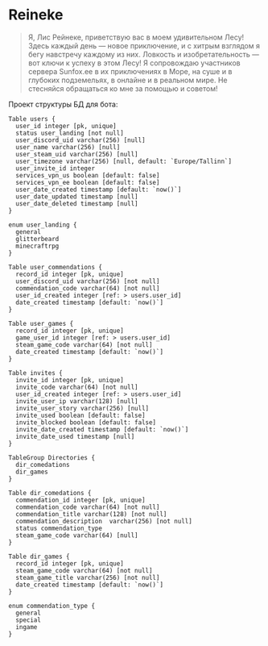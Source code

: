 # Reineke
> Я, Лис Рейнеке, приветствую вас в моем удивительном Лесу! Здесь каждый день — новое приключение, и  с хитрым взглядом я бегу навстречу каждому из них. Ловкость и изобретательность — вот ключи к успеху в этом Лесу!
> Я сопровождаю участников сервера Sunfox.ee в их приключениях в Море, на суше и в глубоких подземельях, в онлайне и в реальном мире. Не стесняйся обращаться ко мне за помощью и советом!


Проект структуры БД для бота:
```dbml
Table users {
  user_id integer [pk, unique]
  status user_landing [not null]
  user_discord_uid varchar(256) [null]
  user_name varchar(256) [null]
  user_steam_uid varchar(256) [null]
  user_timezone varchar(256) [null, default: `Europe/Tallinn`]
  user_invite_id integer
  services_vpn_us boolean [default: false]
  services_vpn_ee boolean [default: false]
  user_date_created timestamp [default: `now()`]
  user_date_updated timestamp [null]
  user_date_deleted timestamp [null]
}

enum user_landing {
  general
  glitterbeard
  minecraftrpg
}

Table user_commendations {
  record_id integer [pk, unique]
  user_discord_uid varchar(256) [not null]
  commendation_code varchar(64) [not null]
  user_id_created integer [ref: > users.user_id]
  date_created timestamp [default: `now()`]
}

Table user_games {
  record_id integer [pk, unique]
  game_user_id integer [ref: > users.user_id]
  steam_game_code varchar(64) [not null]
  date_created timestamp [default: `now()`] 
}

Table invites {
  invite_id integer [pk, unique]
  invite_code varchar(64) [not null]
  user_id_created integer [ref: > users.user_id]
  invite_user_ip varchar(128) [null]
  invite_user_story varchar(256) [null]
  invite_used boolean [default: false]
  invite_blocked boolean [default: false]
  invite_date_created timestamp [default: `now()`]
  invite_date_used timestamp [null]
}

TableGroup Directories {
  dir_comedations
  dir_games
}

Table dir_comedations {
  commendation_id integer [pk, unique]
  commendation_code varchar(64) [not null]
  commendation_title varchar(128) [not null]
  commendation_description  varchar(256) [not null]
  status commendation_type 
  steam_game_code varchar(64) [null]
}

Table dir_games {
  record_id integer [pk, unique]
  steam_game_code varchar(64) [not null]
  steam_game_title varchar(256) [not null]
  date_created timestamp [default: `now()`]
}

enum commendation_type {
  general
  special
  ingame
}
```
